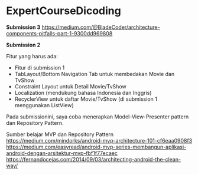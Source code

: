 # ExpertCourseDicoding

**Submission 3**
https://medium.com/@BladeCoder/architecture-components-pitfalls-part-1-9300dd969808

**Submission 2**  

Fitur yang harus ada:
- Fitur di submission 1
- TabLayout/Bottom Navigation Tab untuk membedakan Movie dan TvShow
- Constraint Layout untuk Detail Movie/TvShow
- Localization (mendukung bahasa Indonesia dan Inggris)
- RecyclerView untuk daftar Movie/TvShow (di submission 1 menggunakan ListView)  

Pada submissionini, saya coba menerapkan Model-View-Presenter pattern dan Repository Pattern.

Sumber belajar MVP dan Repository Pattern
https://medium.com/mindorks/android-mvp-architecture-101-cf6eaa0908f3
https://medium.com/easyread/android-mvp-series-membangun-aplikasi-android-dengan-arsitektur-mvp-fbf1f77ecaec
https://fernandocejas.com/2014/09/03/architecting-android-the-clean-way/
